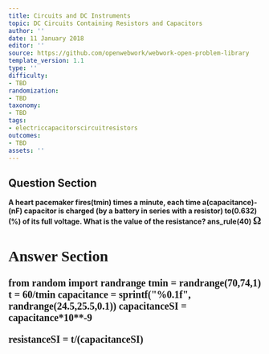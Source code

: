 ```yaml
---
title: Circuits and DC Instruments
topic: DC Circuits Containing Resistors and Capacitors
author: ''
date: 11 January 2018
editor: ''
source: https://github.com/openwebwork/webwork-open-problem-library
template_version: 1.1
type: ''
difficulty:
- TBD
randomization:
- TBD
taxonomy:
- TBD
tags:
- electriccapacitorscircuitresistors
outcomes:
- TBD
assets: ''
---
```


## Question Section 

<b>
A heart pacemaker fires(tmin) times a minute, each time a(capacitance)-(nF) capacitor is charged (by a battery in series with a resistor) to(0.632)(%) of its full voltage. What is the value of the resistance?
ans_rule(40) <span style="font-family: 'Times'; font-size: 20px";>&Omega;<span>



## Answer Section

from random import randrange
tmin = randrange(70,74,1)
t = 60/tmin
capacitance = sprintf("%0.1f", randrange(24.5,25.5,0.1))
capacitanceSI = capacitance*10**-9

resistanceSI = t/(capacitanceSI)